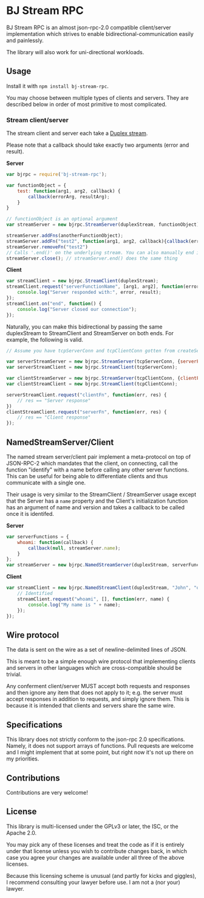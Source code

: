 # BJ Stream RPC

BJ Stream RPC is an almost json-rpc-2.0 compatible client/server implementation which strives to enable bidirectional-communication easily and painlessly.

The library will also work for uni-directional workloads.

## Usage

Install it with `npm install bj-stream-rpc`.

You may choose between multiple types of clients and servers. They are described below in order of most primitive to most complicated.

### Stream client/server

The stream client and server each take a [Duplex stream](http://nodejs.org/api/stream.html#stream_class_stream_duplex).

Please note that a callback should take exactly two arguments (error and result).

**Server**

```javascript
var bjrpc = require('bj-stream-rpc');

var functionObject = {
	test: function(arg1, arg2, callback) {
		callback(errorArg, resultArg);
	}
}

// functionObject is an optional argument
var streamServer = new bjrpc.StreamServer(duplexStream, functionObject);

streamServer.addFns(anotherFunctionObject);
streamServer.addFn("test2", function(arg1, arg2, callback){callback(err, res);});
streamServer.removeFn("test2")
// Calls '.end()' on the underlying stream. You can also manually end it yourself.
streamServer.close(); // streamServer.end() does the same thing
```

**Client**
```javascript
var streamClient = new bjrpc.StreamClient(duplexStream);
streamClient.request("serverFunctionName", [arg1, arg2], function(error, result) {
	console.log("Server responded with:", error, result);
});
streamClient.on("end", function() {
	console.log("Server closed our connection");
});
```

Naturally, you can make this bidirectional by passing the same duplexStream to StreamClient and StreamServer on both ends. For example, the following is valid.

```javascript
// Assume you have tcpServerConn and tcpClientConn gotten from createServer and connect respectively

var serverStreamServer = new bjrpc.StreamServer(tcpServerConn, {serverFn: function(cb){cb(null, "Server response");});
var serverStreamClient = new bjrpc.StreamClient(tcpServerConn);

var clientStreamServer = new bjrpc.StreamServer(tcpClientConn, {clientFn: function(cb){cb(null, "Client response");});
var clientStreamClient = new bjrpc.StreamClient(tcpClientConn);

serverStreamClient.request("clientFn", function(err, res) {
	// res == "Server response"
})
clientStreamClient.request("serverFn", function(err, res) {
	// res == "Client response"
});
```
## NamedStreamServer/Client

The named stream server/client pair implement a meta-protocol on top of JSON-RPC-2 which mandates that the client, on connecting, call the function "identify" with a name before calling any other server functions. This can be useful for being able to differentiate clients and thus communicate with a single one.

Their usage is very similar to the StreamClient / StreamServer usage except that the Server has a `name` property and the Client's initialization function has an argument of name and version and takes a callback to be called once it is identifed.

**Server**
```javascript
var serverFunctions = {
	whoami: function(callback) {
		callback(null, streamServer.name);
	}
};
var streamServer = new bjrpc.NamedStreamServer(duplexStream, serverFunctions);
```

**Client**
```javascript
var streamClient = new bjrpc.NamedStreamClient(duplexStream, "John", "optional-v1.0", function(err) {
	// Identified
	streamClient.request("whoami", [], function(err, name) {
		console.log("My name is " + name);
	});
});
```

## Wire protocol

The data is sent on the wire as a set of newline-delimited lines of JSON.

This is meant to be a simple enough wire protocol that implementing clients and servers in other languages which are cross-compatible should be trivial.

Any conferment client/server MUST accept both requests and responses and then ignore any item that does not apply to it; e.g. the server must accept responses in addition to requests, and simply ignore them. This is because it is intended that clients and servers share the same wire.

## Specifications

This library does not strictly conform to the json-rpc 2.0 specifications. Namely, it does not support arrays of functions. Pull requests are welcome and I might implement that at some point, but right now it's not up there on my priorities.

## Contributions

Contributions are very welcome!

## License

This library is multi-licensed under the GPLv3 or later, the ISC, or the Apache 2.0.

You may pick any of these licenses and treat the code as if it is entirely
under that license unless you wish to contribute changes back, in which case
you agree your changes are available under all three of the above licenses.

Because this licensing scheme is unusual (and partly for kicks and giggles), I
recommend consulting your lawyer before use. I am not a (nor your) lawyer.
